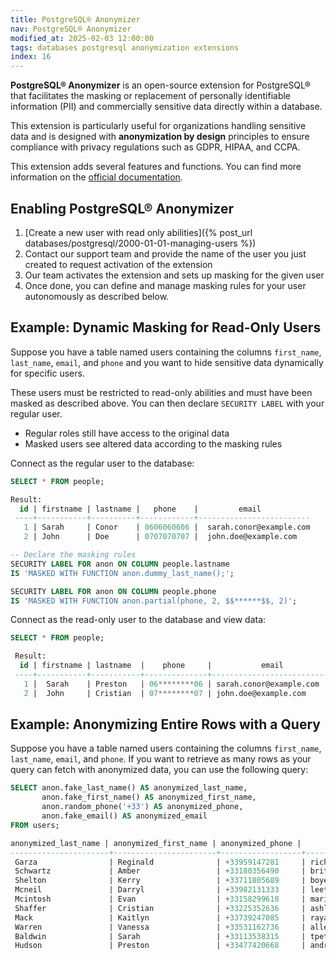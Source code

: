 ```yaml
---
title: PostgreSQL® Anonymizer
nav: PostgreSQL® Anonymizer
modified_at: 2025-02-03 12:00:00
tags: databases postgresql anonymization extensions
index: 16
---
```


**PostgreSQL® Anonymizer** is an open-source extension for PostgreSQL® that facilitates the masking or replacement of personally identifiable information (PII) and commercially sensitive data directly within a database.

This extension is particularly useful for organizations handling sensitive data and is designed with **anonymization by design** principles to ensure compliance with privacy regulations such as GDPR, HIPAA, and CCPA.

This extension adds several features and functions. You can find more information on the [official documentation](https://postgresql-anonymizer.readthedocs.io/en/stable/).

## Enabling PostgreSQL® Anonymizer

1. [Create a new user with read only abilities]({% post_url databases/postgresql/2000-01-01-managing-users %})
2. Contact our support team and provide the name of the user you just created to request activation of the extension
3. Our team activates the extension and sets up masking for the given user
4. Once done, you can define and manage masking rules for your user autonomously as described below.

## Example: Dynamic Masking for Read-Only Users

Suppose you have a table named users containing the columns `first_name`, `last_name`, `email`, and `phone` and you want to hide sensitive data dynamically for specific users.

These users must be restricted to read-only abilities and must have been masked as described above. You can then declare `SECURITY LABEL` with your regular user.

* Regular roles still have access to the original data
* Masked users see altered data according to the masking rules

Connect as the regular user to the database:

```sql
SELECT * FROM people;

Result:
  id | firstname | lastname |   phone    |         email
 ----+-----------+----------+------------+-------------------------
   1 | Sarah     | Conor    | 0606060606 |  sarah.conor@example.com
   2 | John      | Doe      | 0707070707 |  john.doe@example.com

-- Declare the masking rules
SECURITY LABEL FOR anon ON COLUMN people.lastname
IS 'MASKED WITH FUNCTION anon.dummy_last_name();';

SECURITY LABEL FOR anon ON COLUMN people.phone
IS 'MASKED WITH FUNCTION anon.partial(phone, 2, $$******$$, 2)';
```

Connect as the read-only user to the database and view data:

```sql
SELECT * FROM people;

 Result:
  id | firstname | lastname  |    phone     |           email
 ----+-----------+-----------+--------------+----------------------------
   1 |  Sarah    | Preston   | 06********06 | sarah.conor@example.com
   2 |  John     | Cristian  | 07********07 | john.doe@example.com
```

## Example: Anonymizing Entire Rows with a Query

Suppose you have a table named users containing the columns `first_name`, `last_name`, `email`, and `phone`. If you want to retrieve as many rows as your query can fetch with anonymized data, you can use the following query:

```sql
SELECT anon.fake_last_name() AS anonymized_last_name,
       anon.fake_first_name() AS anonymized_first_name,
       anon.random_phone('+33') AS anonymized_phone,
       anon.fake_email() AS anonymized_email
FROM users;

anonymized_last_name | anonymized_first_name | anonymized_phone |      anonymized_email
----------------------+-----------------------+------------------+-----------------------------
 Garza                | Reginald              | +33959147281     | richardsmall@example.org
 Schwartz             | Amber                 | +33180356490     | brittanystewart@example.net
 Shelton              | Kerry                 | +33711805689     | boyerkrystal@example.com
 Mcneil               | Darryl                | +33982131333     | leethomas@example.net
 Mcintosh             | Evan                  | +33158299618     | mariahpatrick@example.org
 Shaffer              | Cristian              | +33225352636     | ashley66@example.org
 Mack                 | Kaitlyn               | +33739247085     | rayamanda@example.net
 Warren               | Vanessa               | +33531162736     | allen06@example.com
 Baldwin              | Sarah                 | +33113538315     | tpeterson@example.net
 Hudson               | Preston               | +33477420668     | andreaortiz@example.com
```
